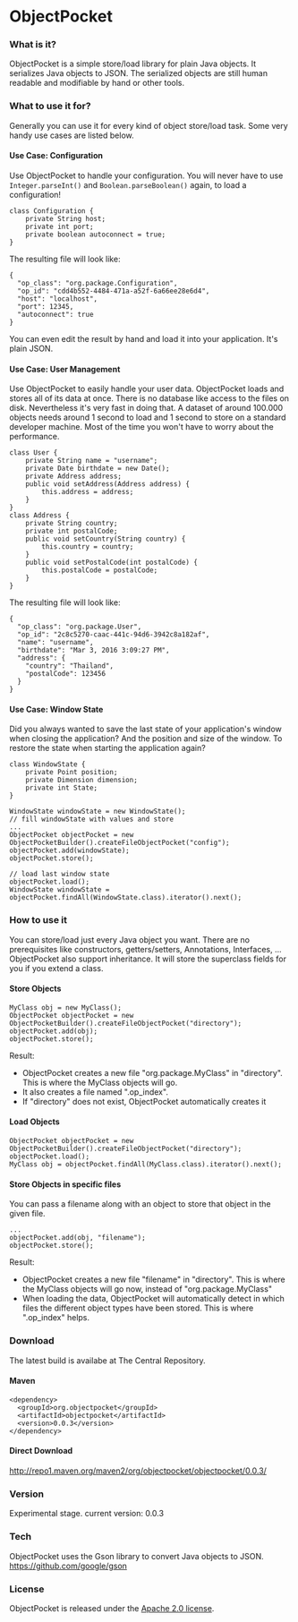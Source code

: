 # ObjectPocket

### What is it?
ObjectPocket is a simple store/load library for plain Java objects. It serializes Java objects to JSON. The serialized objects are still human readable and modifiable by hand or other tools.

### What to use it for?
Generally you can use it for every kind of object store/load task. Some very handy use cases are listed below.

#### Use Case: Configuration
Use ObjectPocket to handle your configuration. You will never have to use `Integer.parseInt()` and `Boolean.parseBoolean()` again, to load a configuration!
```
class Configuration {
    private String host;
    private int port;
    private boolean autoconnect = true;
}
```
The resulting file will look like:
```
{
  "op_class": "org.package.Configuration",
  "op_id": "cdd4b552-4484-471a-a52f-6a66ee28e6d4",
  "host": "localhost",
  "port": 12345,
  "autoconnect": true
}
```
You can even edit the result by hand and load it into your application. It's plain JSON.

#### Use Case: User Management
Use ObjectPocket to easily handle your user data. ObjectPocket loads and stores all of its data at once. There is no database like access to the files on disk. Nevertheless it's very fast in doing that. A dataset of around 100.000 objects needs around 1 second to load and 1 second to store on a standard developer machine. Most of the time you won't have to worry about the performance.
```
class User {
    private String name = "username";
    private Date birthdate = new Date();
    private Address address;
    public void setAddress(Address address) {
		this.address = address;
	}
}
class Address {
	private String country;
	private int postalCode;
	public void setCountry(String country) {
		this.country = country;
	}
	public void setPostalCode(int postalCode) {
		this.postalCode = postalCode;
	}
}
```
The resulting file will look like:
```
{
  "op_class": "org.package.User",
  "op_id": "2c8c5270-caac-441c-94d6-3942c8a182af",
  "name": "username",
  "birthdate": "Mar 3, 2016 3:09:27 PM",
  "address": {
    "country": "Thailand",
    "postalCode": 123456
  }
}
```

#### Use Case: Window State
Did you always wanted to save the last state of your application's window when closing the application? And the position and size of the window. To restore the state when starting the application again?
```
class WindowState {
	private Point position;
	private Dimension dimension;
	private int State;
}

WindowState windowState = new WindowState();
// fill windowState with values and store
...
ObjectPocket objectPocket = new ObjectPocketBuilder().createFileObjectPocket("config");
objectPocket.add(windowState);
objectPocket.store();

// load last window state
objectPocket.load();
WindowState windowState = objectPocket.findAll(WindowState.class).iterator().next();
```


### How to use it
You can store/load just every Java object you want. There are no prerequisites like constructors, getters/setters, Annotations, Interfaces, ... ObjectPocket also support inheritance. It will store the superclass fields for you if you extend a class. 

#### Store Objects
```
MyClass obj = new MyClass();
ObjectPocket objectPocket = new ObjectPocketBuilder().createFileObjectPocket("directory");
objectPocket.add(obj);
objectPocket.store();
```

Result:

* ObjectPocket creates a new file "org.package.MyClass" in "directory". This is where the MyClass objects will go.
* It also creates a file named ".op_index".
* If "directory" does not exist, ObjectPocket automatically creates it 

#### Load Objects
```
ObjectPocket objectPocket = new ObjectPocketBuilder().createFileObjectPocket("directory");
objectPocket.load();
MyClass obj = objectPocket.findAll(MyClass.class).iterator().next();
```

#### Store Objects in specific files
You can pass a filename along with an object to store that object in the given file.
```
...
objectPocket.add(obj, "filename");
objectPocket.store();
```
Result:
 
* ObjectPocket creates a new file "filename" in "directory". This is where the MyClass objects will go now, instead of "org.package.MyClass"
* When loading the data, ObjectPocket will automatically detect in which files the different object types have been stored. This is where ".op_index" helps.

### Download
The latest build is availabe at The Central Repository.
#### Maven
```
<dependency>
  <groupId>org.objectpocket</groupId>
  <artifactId>objectpocket</artifactId>
  <version>0.0.3</version>
</dependency>
```
#### Direct Download
http://repo1.maven.org/maven2/org/objectpocket/objectpocket/0.0.3/

### Version
Experimental stage. 
current version: 0.0.3

### Tech
ObjectPocket uses the Gson library to convert Java objects to JSON. https://github.com/google/gson

### License
ObjectPocket is released under the [Apache 2.0 license](LICENSE).
